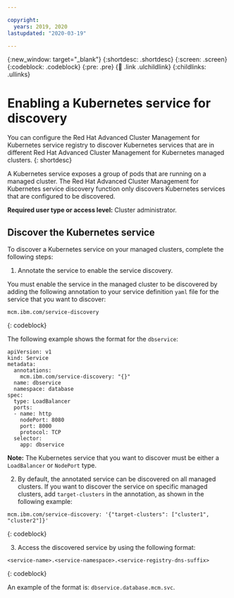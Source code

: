 ```yaml
---

copyright:
  years: 2019, 2020
lastupdated: "2020-03-19"

---
```


{:new_window: target="_blank"}
{:shortdesc: .shortdesc}
{:screen: .screen}
{:codeblock: .codeblock}
{:pre: .pre}
{:child: .link .ulchildlink}
{:childlinks: .ullinks}

# Enabling a Kubernetes service for discovery

You can configure the Red Hat Advanced Cluster Management for Kubernetes service registry to discover Kubernetes services that are in different Red Hat Advanced Cluster Management for Kubernetes managed clusters. 
{: shortdesc}

A Kubernetes service exposes a group of pods that are running on a managed cluster. The Red Hat Advanced Cluster Management for Kubernetes service discovery function only discovers Kubernetes services that are configured to be discovered. 

**Required user type or access level:** Cluster administrator.

## Discover the Kubernetes service

To discover a Kubernetes service on your managed clusters, complete the following steps:

1. Annotate the service to enable the service discovery.

  You must enable the service in the managed cluster to be discovered by adding the following annotation to your service definition `yaml` file for the service that you want to discover:

  ```
  mcm.ibm.com/service-discovery
  ```
  {: codeblock}
  
  The following example shows the format for the `dbservice`:
  
  ```
  apiVersion: v1
  kind: Service
  metadata:
    annotations:
      mcm.ibm.com/service-discovery: "{}"
    name: dbservice
    namespace: database
  spec:
    type: LoadBalancer
    ports:
    - name: http
      nodePort: 8080
      port: 8000
      protocol: TCP
    selector:
      app: dbservice
  ```

  **Note:** The Kubernetes service that you want to discover must be either a `LoadBalancer` or `NodePort` type.

2. By default, the annotated service can be discovered on all managed clusters. If you want to discover the service on specific managed clusters, add `target-clusters` in the annotation, as shown in the following example:

  ```
  mcm.ibm.com/service-discovery: '{"target-clusters": ["cluster1", "cluster2"]}'
  ```
  {: codeblock}

3. Access the discovered service by using the following format:
  
  ```
  <service-name>.<service-namespace>.<service-registry-dns-suffix>
  ```
  {: codeblock}
  
  
  An example of the format is: `dbservice.database.mcm.svc`.

